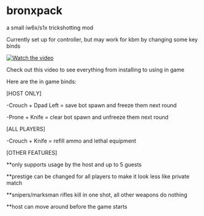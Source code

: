 # bronxpack
a small iw6x/s1x trickshotting mod

Currently set up for controller, but may work for kbm by changing some key binds

[![Watch the video](https://img.youtube.com/vi/vNoh7xzT2Hg/maxresdefault.jpg)](https://www.youtube.com/watch?v=vNoh7xzT2Hg)

Check out this video to see everything from installing to using in game

Here are the in game binds:


[HOST ONLY]

-Crouch + Dpad Left = save bot spawn and freeze them next round

-Prone + Knife = clear bot spawn and unfreeze them next round


[ALL PLAYERS]

-Crouch + Knife = refill ammo and lethal equipment


[OTHER FEATURES]

**only supports usage by the host and up to 5 guests

**prestige can be changed for all players to make it look less like private match

**snipers/marksman rifles kill in one shot, all other weapons do nothing

**host can move around before the game starts

